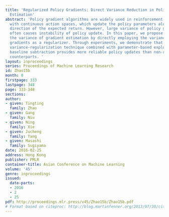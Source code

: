 ```yaml
---
title: 'Regularized Policy Gradients: Direct Variance Reduction in Policy Gradient
  Estimation'
abstract: 'Policy gradient algorithms are widely used in reinforcement learning problems
  with continuous action spaces, which update the policy parameters along the steepest
  direction of the expected return. However, large variance of policy gradient estimation
  often causes instability of policy update. In this paper, we propose to suppress
  the variance of gradient estimation by directly employing the variance of policy
  gradients as a regularizer. Through experiments, we demonstrate that the proposed
  variance-regularization technique combined with parameter-based exploration and
  baseline subtraction provides more reliable policy updates than non-regularized
  counterparts. '
layout: inproceedings
series: Proceedings of Machine Learning Research
id: Zhao15b
month: 0
firstpage: 333
lastpage: 348
page: 333-348
sections: 
author:
- given: Tingting
  family: Zhao
- given: Gang
  family: Niu
- given: Ning
  family: Xie
- given: Jucheng
  family: Yang
- given: Masashi
  family: Sugiyama
date: 2016-02-25
address: Hong Kong
publisher: PMLR
container-title: Asian Conference on Machine Learning
volume: '45'
genre: inproceedings
issued:
  date-parts:
  - 2016
  - 2
  - 25
pdf: http://proceedings.mlr.press/v45/Zhao15b/Zhao15b.pdf
# Format based on citeproc: http://blog.martinfenner.org/2013/07/30/citeproc-yaml-for-bibliographies/
---
```

